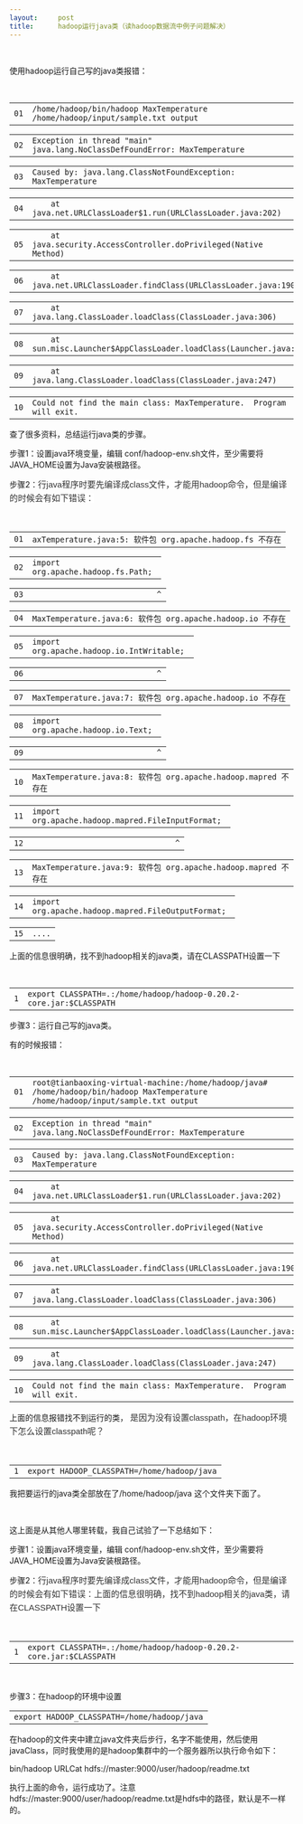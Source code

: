 ```yaml
---
layout:     post
title:      hadoop运行java类（读hadoop数据流中例子问题解决）
---
```

<div id="article_content" class="article_content clearfix csdn-tracking-statistics" data-pid="blog" data-mod="popu_307" data-dsm="post">
								            <link rel="stylesheet" href="https://csdnimg.cn/release/phoenix/template/css/ck_htmledit_views-f76675cdea.css">
						<div class="htmledit_views" id="content_views">
                
<p> </p>
<p>使用hadoop运行自己写的java类报错： </p>
<div id="highlighter_519690" class="syntaxhighlighter java">
<div class="bar"> </div>
<div class="lines">
<div class="line alt1">
<table><tbody><tr><td class="number"><code>01</code></td>
<td class="content"><code class="java plain">/home/hadoop/bin/hadoop MaxTemperature /home/hadoop/input/sample.txt output
</code></td>
</tr></tbody></table></div>
<div class="line alt2">
<table><tbody><tr><td class="number"><code>02</code></td>
<td class="content"><code class="java plain">Exception in thread </code><code class="java string">"main"</code>
<code class="java plain">java.lang.NoClassDefFoundError: MaxTemperature </code></td>
</tr></tbody></table></div>
<div class="line alt1">
<table><tbody><tr><td class="number"><code>03</code></td>
<td class="content"><code class="java plain">Caused by: java.lang.ClassNotFoundException: MaxTemperature
</code></td>
</tr></tbody></table></div>
<div class="line alt2">
<table><tbody><tr><td class="number"><code>04</code></td>
<td class="content"><code class="spaces">    </code><code class="java plain">at java.net.URLClassLoader$</code><code class="java value">1</code><code class="java plain">.run(URLClassLoader.java:</code><code class="java value">202</code><code class="java plain">)
</code></td>
</tr></tbody></table></div>
<div class="line alt1">
<table><tbody><tr><td class="number"><code>05</code></td>
<td class="content"><code class="spaces">    </code><code class="java plain">at java.security.AccessController.doPrivileged(Native Method)
</code></td>
</tr></tbody></table></div>
<div class="line alt2">
<table><tbody><tr><td class="number"><code>06</code></td>
<td class="content"><code class="spaces">    </code><code class="java plain">at java.net.URLClassLoader.findClass(URLClassLoader.java:</code><code class="java value">190</code><code class="java plain">)
</code></td>
</tr></tbody></table></div>
<div class="line alt1">
<table><tbody><tr><td class="number"><code>07</code></td>
<td class="content"><code class="spaces">    </code><code class="java plain">at java.lang.ClassLoader.loadClass(ClassLoader.java:</code><code class="java value">306</code><code class="java plain">)
</code></td>
</tr></tbody></table></div>
<div class="line alt2">
<table><tbody><tr><td class="number"><code>08</code></td>
<td class="content"><code class="spaces">    </code><code class="java plain">at sun.misc.Launcher$AppClassLoader.loadClass(Launcher.java:</code><code class="java value">301</code><code class="java plain">)
</code></td>
</tr></tbody></table></div>
<div class="line alt1">
<table><tbody><tr><td class="number"><code>09</code></td>
<td class="content"><code class="spaces">    </code><code class="java plain">at java.lang.ClassLoader.loadClass(ClassLoader.java:</code><code class="java value">247</code><code class="java plain">)
</code></td>
</tr></tbody></table></div>
<div class="line alt2">
<table><tbody><tr><td class="number"><code>10</code></td>
<td class="content"><code class="java plain">Could not find the main </code><code class="java keyword">class</code><code class="java plain">: MaxTemperature.  Program will exit.</code></td>
</tr></tbody></table></div>
</div>
</div>
查了很多资料，总结运行java类的步骤。
<p>步骤1：设置java环境变量，<span>编辑 conf/hadoop-env.sh文件，至少需要将JAVA_HOME设置为Java安装根路径。</span>
</p>
<p><span>步骤2：<span style="font-family:Arial;color:#333333;line-height:24px;background-color:#ffffff;font-size:15px;">行java程序时要先编译成class文件，才能用hadoop命令，但是编译的时候会有如下错误：</span></span>
</p>
<p><span></span></p>
<div id="highlighter_2653" class="syntaxhighlighter java">
<div class="bar"> </div>
<div class="lines">
<div class="line alt1">
<table><tbody><tr><td class="number"><code>01</code></td>
<td class="content"><code class="java plain">axTemperature.java:</code><code class="java value">5</code><code class="java plain">: 软件包 org.apache.hadoop.fs 不存在
</code></td>
</tr></tbody></table></div>
<div class="line alt2">
<table><tbody><tr><td class="number"><code>02</code></td>
<td class="content"><code class="java keyword">import</code> <code class="java plain">
org.apache.hadoop.fs.Path; </code></td>
</tr></tbody></table></div>
<div class="line alt1">
<table><tbody><tr><td class="number"><code>03</code></td>
<td class="content"><code class="spaces">                           </code><code class="java plain">^
</code></td>
</tr></tbody></table></div>
<div class="line alt2">
<table><tbody><tr><td class="number"><code>04</code></td>
<td class="content"><code class="java plain">MaxTemperature.java:</code><code class="java value">6</code><code class="java plain">: 软件包 org.apache.hadoop.io 不存在
</code></td>
</tr></tbody></table></div>
<div class="line alt1">
<table><tbody><tr><td class="number"><code>05</code></td>
<td class="content"><code class="java keyword">import</code> <code class="java plain">
org.apache.hadoop.io.IntWritable; </code></td>
</tr></tbody></table></div>
<div class="line alt2">
<table><tbody><tr><td class="number"><code>06</code></td>
<td class="content"><code class="spaces">                           </code><code class="java plain">^
</code></td>
</tr></tbody></table></div>
<div class="line alt1">
<table><tbody><tr><td class="number"><code>07</code></td>
<td class="content"><code class="java plain">MaxTemperature.java:</code><code class="java value">7</code><code class="java plain">: 软件包 org.apache.hadoop.io 不存在
</code></td>
</tr></tbody></table></div>
<div class="line alt2">
<table><tbody><tr><td class="number"><code>08</code></td>
<td class="content"><code class="java keyword">import</code> <code class="java plain">
org.apache.hadoop.io.Text; </code></td>
</tr></tbody></table></div>
<div class="line alt1">
<table><tbody><tr><td class="number"><code>09</code></td>
<td class="content"><code class="spaces">                           </code><code class="java plain">^
</code></td>
</tr></tbody></table></div>
<div class="line alt2">
<table><tbody><tr><td class="number"><code>10</code></td>
<td class="content"><code class="java plain">MaxTemperature.java:</code><code class="java value">8</code><code class="java plain">: 软件包 org.apache.hadoop.mapred 不存在
</code></td>
</tr></tbody></table></div>
<div class="line alt1">
<table><tbody><tr><td class="number"><code>11</code></td>
<td class="content"><code class="java keyword">import</code> <code class="java plain">
org.apache.hadoop.mapred.FileInputFormat; </code></td>
</tr></tbody></table></div>
<div class="line alt2">
<table><tbody><tr><td class="number"><code>12</code></td>
<td class="content"><code class="spaces">                               </code><code class="java plain">^
</code></td>
</tr></tbody></table></div>
<div class="line alt1">
<table><tbody><tr><td class="number"><code>13</code></td>
<td class="content"><code class="java plain">MaxTemperature.java:</code><code class="java value">9</code><code class="java plain">: 软件包 org.apache.hadoop.mapred 不存在
</code></td>
</tr></tbody></table></div>
<div class="line alt2">
<table><tbody><tr><td class="number"><code>14</code></td>
<td class="content"><code class="java keyword">import</code> <code class="java plain">
org.apache.hadoop.mapred.FileOutputFormat; </code></td>
</tr></tbody></table></div>
<div class="line alt1">
<table><tbody><tr><td class="number"><code>15</code></td>
<td class="content"><code class="java plain">....</code></td>
</tr></tbody></table></div>
</div>
</div>
上面的信息很明确，找不到hadoop相关的java类，请在CLASSPATH设置一下
<p><span></span></p>
<div id="highlighter_565407" class="syntaxhighlighter java">
<div class="bar"> </div>
<div class="lines">
<div class="line alt1">
<table><tbody><tr><td class="number"><code>1</code></td>
<td class="content"><code class="java plain">export CLASSPATH=.:/home/hadoop/hadoop-</code><code class="java value">0.20</code><code class="java plain">.</code><code class="java value">2</code><code class="java plain">-core.jar:$CLASSPATH</code></td>
</tr></tbody></table></div>
</div>
</div>
步骤3：运行自己写的java类。
<p>有的时候报错： </p>
<div id="highlighter_910683" class="syntaxhighlighter java">
<div class="bar"> </div>
<div class="lines">
<div class="line alt1">
<table><tbody><tr><td class="number"><code>01</code></td>
<td class="content"><code class="java plain">root</code><code class="java color1">@tianbaoxing</code><code class="java plain">-virtual-machine:/home/hadoop/java# /home/hadoop/bin/hadoop MaxTemperature /home/hadoop/input/sample.txt output
</code></td>
</tr></tbody></table></div>
<div class="line alt2">
<table><tbody><tr><td class="number"><code>02</code></td>
<td class="content"><code class="java plain">Exception in thread </code><code class="java string">"main"</code>
<code class="java plain">java.lang.NoClassDefFoundError: MaxTemperature </code></td>
</tr></tbody></table></div>
<div class="line alt1">
<table><tbody><tr><td class="number"><code>03</code></td>
<td class="content"><code class="java plain">Caused by: java.lang.ClassNotFoundException: MaxTemperature
</code></td>
</tr></tbody></table></div>
<div class="line alt2">
<table><tbody><tr><td class="number"><code>04</code></td>
<td class="content"><code class="spaces">    </code><code class="java plain">at java.net.URLClassLoader$</code><code class="java value">1</code><code class="java plain">.run(URLClassLoader.java:</code><code class="java value">202</code><code class="java plain">)
</code></td>
</tr></tbody></table></div>
<div class="line alt1">
<table><tbody><tr><td class="number"><code>05</code></td>
<td class="content"><code class="spaces">    </code><code class="java plain">at java.security.AccessController.doPrivileged(Native Method)
</code></td>
</tr></tbody></table></div>
<div class="line alt2">
<table><tbody><tr><td class="number"><code>06</code></td>
<td class="content"><code class="spaces">    </code><code class="java plain">at java.net.URLClassLoader.findClass(URLClassLoader.java:</code><code class="java value">190</code><code class="java plain">)
</code></td>
</tr></tbody></table></div>
<div class="line alt1">
<table><tbody><tr><td class="number"><code>07</code></td>
<td class="content"><code class="spaces">    </code><code class="java plain">at java.lang.ClassLoader.loadClass(ClassLoader.java:</code><code class="java value">306</code><code class="java plain">)
</code></td>
</tr></tbody></table></div>
<div class="line alt2">
<table><tbody><tr><td class="number"><code>08</code></td>
<td class="content"><code class="spaces">    </code><code class="java plain">at sun.misc.Launcher$AppClassLoader.loadClass(Launcher.java:</code><code class="java value">301</code><code class="java plain">)
</code></td>
</tr></tbody></table></div>
<div class="line alt1">
<table><tbody><tr><td class="number"><code>09</code></td>
<td class="content"><code class="spaces">    </code><code class="java plain">at java.lang.ClassLoader.loadClass(ClassLoader.java:</code><code class="java value">247</code><code class="java plain">)
</code></td>
</tr></tbody></table></div>
<div class="line alt2">
<table><tbody><tr><td class="number"><code>10</code></td>
<td class="content"><code class="java plain">Could not find the main </code><code class="java keyword">class</code><code class="java plain">: MaxTemperature.  Program will exit.</code></td>
</tr></tbody></table></div>
</div>
</div>
上面的信息报错找不到运行的类， <span style="font-family:Arial;color:#333333;line-height:24px;background-color:#ffffff;font-size:15px;">
是因为没有设置classpath，在hadoop环境下怎么设置classpath呢？</span>
<p><span style="font-family:Arial;color:#333333;line-height:24px;background-color:#ffffff;font-size:15px;"></span></p>
<div id="highlighter_101510" class="syntaxhighlighter java">
<div class="bar"> </div>
<div class="lines">
<div class="line alt1">
<table><tbody><tr><td class="number"><code>1</code></td>
<td class="content"><code class="java plain">export HADOOP_CLASSPATH=/home/hadoop/java</code></td>
</tr></tbody></table></div>
</div>
</div>
<p>我把要运行的java类全部放在了/home/hadoop/java 这个文件夹下面了。</p>
<p> </p>
<p>这上面是从其他人哪里转载，我自己试验了一下总结如下：</p>
<p>步骤1：设置java环境变量，<span>编辑 conf/hadoop-env.sh文件，至少需要将JAVA_HOME设置为Java安装根路径。</span>
</p>
<p><span>步骤2：<span style="font-family:Arial;color:#333333;line-height:24px;background-color:#ffffff;font-size:15px;">行java程序时要先编译成class文件，才能用hadoop命令，但是编译的时候会有如下错误：上面的信息很明确，找不到hadoop相关的java类，请在CLASSPATH设置一下
</span></span></p>
<p><span></span></p>
<div class="syntaxhighlighter java">
<div class="bar"> </div>
<div class="lines">
<div class="line alt1">
<table><tbody><tr><td class="number"><code>1</code></td>
<td class="content"><code class="java plain">export CLASSPATH=.:/home/hadoop/hadoop-</code><code class="java value">0.20</code><code class="java plain">.</code><code class="java value">2</code><code class="java plain">-core.jar:$CLASSPATH</code></td>
</tr></tbody></table></div>
<div class="line alt1"> </div>
</div>
</div>
<p></p>
<p>步骤3：在hadoop的环境中设置</p>
<p>
</p><table><tbody><tr><td class="content"><code class="java plain">export HADOOP_CLASSPATH=/home/hadoop/java</code></td>
</tr></tbody></table><p>在hadoop的文件夹中建立java文件夹后步行，名字不能使用，然后使用javaClass，同时我使用的是hadoop集群中的一个服务器所以执行命令如下：</p>
<p>bin/hadoop URLCat hdfs://master:9000/user/hadoop/readme.txt</p>
<p>执行上面的命令，运行成功了。注意hdfs://master:9000/user/hadoop/readme.txt是hdfs中的路径，默认是不一样的。</p>
<p> </p>
            </div>
                </div>